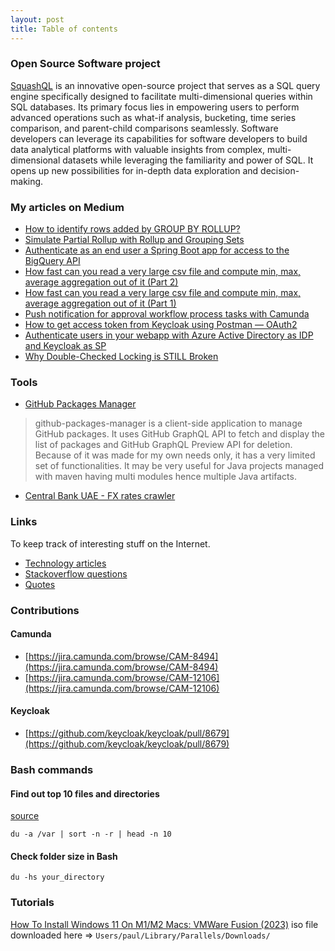 ```yaml
---
layout: post
title: Table of contents
---
```


### Open Source Software project

[SquashQL](https://www.squashql.io/) is an innovative open-source project that serves as a SQL query engine specifically designed to facilitate multi-dimensional queries within SQL databases. Its primary focus lies in empowering users to perform advanced operations such as what-if analysis, bucketing, time series comparison, and parent-child comparisons seamlessly. Software developers can leverage its capabilities for software developers to build data analytical platforms with valuable insights from complex, multi-dimensional datasets while leveraging the familiarity and power of SQL. It opens up new possibilities for in-depth data exploration and decision-making.

### My articles on Medium

- [How to identify rows added by GROUP BY ROLLUP?](https://medium.com/@paulbares/how-to-identify-rows-added-by-group-by-rollup-acb6d2dfdef4)
- [Simulate Partial Rollup with Rollup and Grouping Sets](https://medium.com/@paulbares/simulate-partial-rollup-with-rollup-and-grouping-sets-3ee1baa49ebf)
- [Authenticate as an end user a Spring Boot app for access to the BigQuery API](https://paulbares.medium.com/authenticate-as-an-end-user-a-spring-boot-app-for-access-to-the-bigquery-api-418d74997481)
- [How fast can you read a very large csv file and compute min, max, average aggregation out of it (Part 2)](https://paulbares.medium.com/how-fast-can-you-read-a-large-csv-file-and-compute-min-max-average-aggregation-out-of-it-part-2-4fbf17d4fa48?sk=4474c40d7704b9c131a97a97a0a1f420)
- [How fast can you read a very large csv file and compute min, max, average aggregation out of it (Part 1)](https://paulbares.medium.com/how-fast-can-you-read-a-large-csv-file-and-compute-min-max-average-aggregation-out-of-it-part-1-289b0b9b99cf?sk=16c325ab70f029ec37bbd7e23351689e)
- [Push notification for approval workflow process tasks with Camunda](https://medium.com/@bares.paul/push-notification-for-approval-workflow-process-tasks-with-camunda-f796ce15f541?source=friends_link&sk=baec46abdaec084e917d086a46021c11)
- [How to get access token from Keycloak using Postman — OAuth2](https://paulbares.medium.com/quick-tip-oauth2-with-keycloak-and-postman-cc7211b693a5)
- [Authenticate users in your webapp with Azure Active Directory as IDP and Keycloak as SP](https://paulbares.medium.com/authenticate-users-in-your-webapp-with-azure-active-directory-as-idp-and-keycloak-as-sp-c4d06602ece3)
- [Why Double-Checked Locking is STILL Broken](https://medium.com/@bares.paul/why-double-checked-locking-is-still-broken-a70f0726c92d?source=friends_link&sk=c7413f7aea9eee07a47aec42a2ee3255)

### Tools
- [GitHub Packages Manager](https://paulbares.github.io/github-packages-manager/) 

> github-packages-manager is a client-side application to manage GitHub packages. It uses GitHub GraphQL API to fetch and display the list of packages and GitHub GraphQL Preview API for deletion. Because of it was made for my own needs only, it has a very limited set of functionalities.
> It may be very useful for Java projects managed with maven having multi modules hence multiple Java artifacts.

- [Central Bank UAE - FX rates crawler](https://github.com/paulbares/centralbank-ae-fx-rates)
 
### Links

To keep track of interesting stuff on the Internet.

- [Technology articles](articles.md)
- [Stackoverflow questions](https://github.com/paulbares/notes/blob/master/STACKOVERFLOW.md)
- [Quotes](https://github.com/paulbares/notes/blob/master/QUOTES.md)

### Contributions

#### Camunda

 - [https://jira.camunda.com/browse/CAM-8494](https://jira.camunda.com/browse/CAM-8494)
 - [https://jira.camunda.com/browse/CAM-12106](https://jira.camunda.com/browse/CAM-12106)

#### Keycloak
- [https://github.com/keycloak/keycloak/pull/8679](https://github.com/keycloak/keycloak/pull/8679)

### Bash commands

#### Find out top 10 files and directories
[source](https://www.cyberciti.biz/faq/how-do-i-find-the-largest-filesdirectories-on-a-linuxunixbsd-filesystem/)
```
du -a /var | sort -n -r | head -n 10
```

#### Check folder size in Bash
```
du -hs your_directory
```

### Tutorials

[How To Install Windows 11 On M1/M2 Macs: VMWare Fusion (2023)](https://www.youtube.com/watch?v=za2CyrxKYFs&t=621s)
iso file downloaded here => `Users/paul/Library/Parallels/Downloads/`
